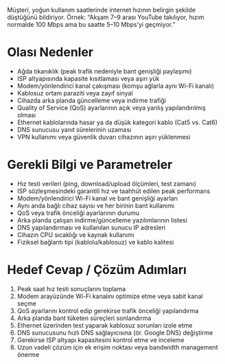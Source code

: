 Müşteri, yoğun kullanım saatlerinde internet hızının belirgin şekilde düştüğünü bildiriyor. Örnek: “Akşam 7–9 arası YouTube takılıyor, hızım normalde 100 Mbps ama bu saatte 5–10 Mbps’yi geçmiyor.”

# Olası Nedenler  
- Ağda tıkanıklık (peak trafik nedeniyle bant genişliği paylaşımı)  
- ISP altyapısında kapasite kısıtlaması veya aşırı yük  
- Modem/yönlendirici kanal çakışması (komşu ağlarla aynı Wi-Fi kanalı)  
- Kablosuz ortam paraziti veya zayıf sinyal  
- Cihazda arka planda güncelleme veya indirme trafiği  
- Quality of Service (QoS) ayarlarının açık veya yanlış yapılandırılmış olması  
- Ethernet kablolarında hasar ya da düşük kategori kablo (Cat5 vs. Cat6)  
- DNS sunucusu yanıt sürelerinin uzaması  
- VPN kullanımı veya güvenlik duvarı cihazının aşırı yüklenmesi  

# Gerekli Bilgi ve Parametreler  
- Hız testi verileri (ping, download/upload ölçümleri, test zamanı)  
- ISP sözleşmesindeki garantili hız ve taahhüt edilen peak performans  
- Modem/yönlendirici Wi-Fi kanal ve bant genişliği ayarları  
- Aynı anda bağlı cihaz sayısı ve her birinin bant kullanımı  
- QoS veya trafik önceliği ayarlarının durumu  
- Arka planda çalışan indirme/güncelleme yazılımlarının listesi  
- DNS yapılandırması ve kullanılan sunucu IP adresleri  
- Cihazın CPU sıcaklığı ve kaynak kullanımı  
- Fiziksel bağlantı tipi (kablolu/kablosuz) ve kablo kalitesi  

# Hedef Cevap / Çözüm Adımları  
1. Peak saat hız testi sonuçlarını toplama  
2. Modem arayüzünde Wi-Fi kanalını optimize etme veya sabit kanal seçme  
3. QoS ayarlarını kontrol edip gerekirse trafik önceliği yapılandırma  
4. Arka planda bant tüketen süreçleri sonlandırma  
5. Ethernet üzerinden test yaparak kablosuz sorunları izole etme  
6. DNS sunucusunu hızlı DNS sağlayıcısına (ör. Google DNS) değiştirme  
7. Gerekirse ISP altyapı kapasitesini kontrol etme ve inceleme  
8. Uzun vadeli çözüm için ek erişim noktası veya bandwidth management önerme  

